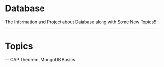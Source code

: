 # Database
The Information and Project about Database along with Some New Topics!!

---
# Topics 
 -- CAP Theorem, MongoDB Basics

